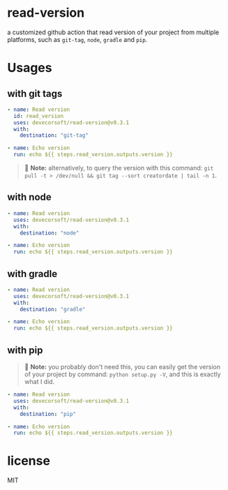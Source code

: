 # read-version

a customized github action that read version of your project from multiple platforms, such as `git-tag`, `node`, `gradle` and `pip`.

# Usages

## with git tags

```yaml
- name: Read version
  id: read_version
  uses: devecorsoft/read-version@v0.3.1
  with:
    destination: "git-tag"

- name: Echo version
  run: echo ${{ steps.read_version.outputs.version }}
```

> :memo: **Note:** alternatively, to query the version with this command: `git pull -t > /dev/null && git tag --sort creatordate | tail -n 1`.

## with node

```yaml
- name: Read version
  uses: devecorsoft/read-version@v0.3.1
  with:
    destination: "node"

- name: Echo version
  run: echo ${{ steps.read_version.outputs.version }}
```

## with gradle

```yaml
- name: Read version
  uses: devecorsoft/read-version@v0.3.1
  with:
    destination: "gradle"

- name: Echo version
  run: echo ${{ steps.read_version.outputs.version }}
```

## with pip

> :memo: **Note:** you probably don't need this, you can easily get the version of your project by command: `python setup.py -V`, and this is exactly what I did.

```yaml
- name: Read version
  uses: devecorsoft/read-version@v0.3.1
  with:
    destination: "pip"

- name: Echo version
  run: echo ${{ steps.read_version.outputs.version }}
```

# license

MIT
